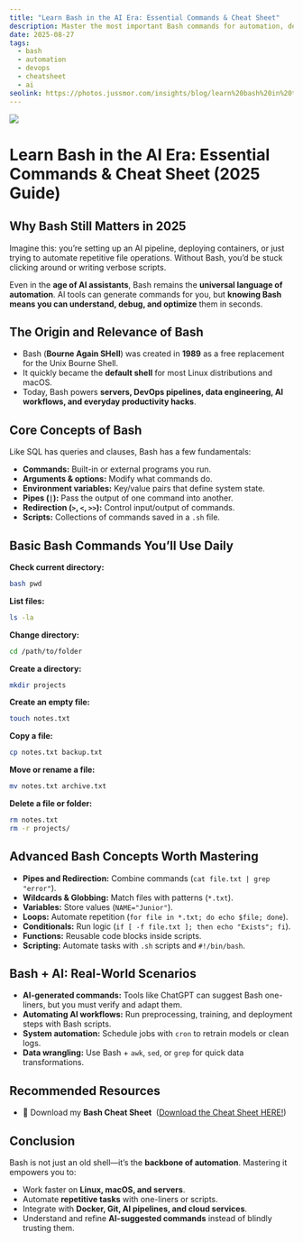 ```yaml
---
title: "Learn Bash in the AI Era: Essential Commands & Cheat Sheet"
description: Master the most important Bash commands for automation, development, and AI workflows. Learn the basics, explore advanced shell scripting, and download our Bash Cheat Sheet to boost your productivity.
date: 2025-08-27
tags:
  - bash
  - automation
  - devops
  - cheatsheet
  - ai
seolink: https://photos.jussmor.com/insights/blog/learn%20bash%20in%20the%20AI%20Era/image.webp
---
```




![](https://photos.jussmor.com/insights/blog/learn%20bash%20in%20the%20AI%20Era/image.webp)
# Learn Bash in the AI Era: Essential Commands & Cheat Sheet (2025 Guide)  
 
## Why Bash Still Matters in 2025  
Imagine this: you’re setting up an AI pipeline, deploying containers, or just trying to automate repetitive file operations. Without Bash, you’d be stuck clicking around or writing verbose scripts.  

Even in the **age of AI assistants**, Bash remains the **universal language of automation**. AI tools can generate commands for you, but **knowing Bash means you can understand, debug, and optimize** them in seconds.  

##  The Origin and Relevance of Bash  
- Bash (**Bourne Again SHell**) was created in **1989** as a free replacement for the Unix Bourne Shell. 
- It quickly became the **default shell** for most Linux distributions and macOS.  
- Today, Bash powers **servers, DevOps pipelines, data engineering, AI workflows, and everyday productivity hacks**.  


##  Core Concepts of Bash  
Like SQL has queries and clauses, Bash has a few fundamentals:  

- **Commands:** Built-in or external programs you run.  
- **Arguments & options:** Modify what commands do.  
- **Environment variables:** Key/value pairs that define system state.  
- **Pipes (`|`):** Pass the output of one command into another.  
- **Redirection (`>`, `<`, `>>`):** Control input/output of commands.  
- **Scripts:** Collections of commands saved in a `.sh` file.  


## Basic Bash Commands You’ll Use Daily  

**Check current directory:**  

```bash
bash pwd 
```

**List files:**

```bash
ls -la
```

**Change directory:**

```bash
cd /path/to/folder
```

**Create a directory:**

```bash
mkdir projects
```

**Create an empty file:**

```bash
touch notes.txt
```

**Copy a file:**

```bash
cp notes.txt backup.txt
```

**Move or rename a file:**

```bash
mv notes.txt archive.txt
```

**Delete a file or folder:**

```bash
rm notes.txt
rm -r projects/
```

##  Advanced Bash Concepts Worth Mastering

- **Pipes and Redirection:** Combine commands (`cat file.txt | grep "error"`).
- **Wildcards & Globbing:** Match files with patterns (`*.txt`).
- **Variables:** Store values (`NAME="Junior"`).
- **Loops:** Automate repetition (`for file in *.txt; do echo $file; done`).
- **Conditionals:** Run logic (`if [ -f file.txt ]; then echo "Exists"; fi`).
- **Functions:** Reusable code blocks inside scripts.
- **Scripting:** Automate tasks with `.sh` scripts and `#!/bin/bash`.


## Bash + AI: Real-World Scenarios

- **AI-generated commands:** Tools like ChatGPT can suggest Bash one-liners, but you must verify and adapt them.
- **Automating AI workflows:** Run preprocessing, training, and deployment steps with Bash scripts.
- **System automation:** Schedule jobs with `cron` to retrain models or clean logs.
- **Data wrangling:** Use Bash + `awk`, `sed`, or `grep` for quick data transformations.

## Recommended Resources

- 📄 Download my **Bash Cheat Sheet**  ([Download the Cheat Sheet HERE!](https://photos.jussmor.com/insights/blog/Cheat%20sheet/BASH%201.pdf)) 

##  Conclusion

Bash is not just an old shell—it’s the **backbone of automation**. Mastering it empowers you to:

- Work faster on **Linux, macOS, and servers**.
- Automate **repetitive tasks** with one-liners or scripts.
- Integrate with **Docker, Git, AI pipelines, and cloud services**.
- Understand and refine **AI-suggested commands** instead of blindly trusting them.


